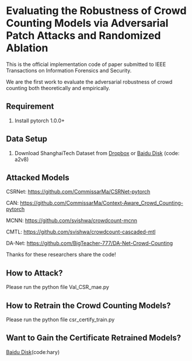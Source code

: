 # Evaluating the Robustness of Crowd Counting Models via Adversarial Patch Attacks and Randomized Ablation
This is the official implementation code of paper submitted to IEEE Transactions on Information Forensics and Security.

We are the first work to evaluate the adversarial robustness of crowd counting both theoretically and empirically.


## Requirement
1. Install pytorch 1.0.0+


## Data Setup
1. Download ShanghaiTech Dataset from
[Dropbox](https://www.dropbox.com/s/fipgjqxl7uj8hd5/ShanghaiTech.zip?dl=0) or [Baidu Disk](https://pan.baidu.com/s/101mNo_Vz21IwDYnYTnLQpw) (code: a2v8)   

## Attacked Models
CSRNet: https://github.com/CommissarMa/CSRNet-pytorch

CAN: https://github.com/CommissarMa/Context-Aware_Crowd_Counting-pytorch

MCNN: https://github.com/svishwa/crowdcount-mcnn

CMTL: https://github.com/svishwa/crowdcount-cascaded-mtl

DA-Net: https://github.com/BigTeacher-777/DA-Net-Crowd-Counting

Thanks for these researchers share the code!


## How to Attack?
Please run the python file Val_CSR_mae.py

## How to Retrain the Crowd Counting Models?
Please run the python file csr_certify_train.py

## Want to Gain the Certificate Retrained Models?
[Baidu Disk](https://pan.baidu.com/s/1u3-HrWxa82RRcYUsznkjQw)(code:hary)
